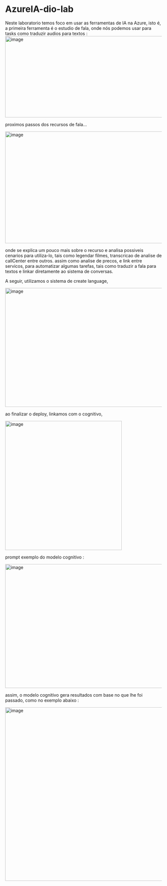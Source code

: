 # AzureIA-dio-lab

Neste laboratorio temos foco em usar as ferramentas de IA na Azure,
isto é, a primeira ferramenta é o estudio de fala, onde nós podemos usar para tasks como traduzir audios para textos :
<img width="784" height="262" alt="image" src="https://github.com/user-attachments/assets/7fbfc89b-6395-4a8f-8062-36ae6dac51fa" />


proximos passos dos recursos de fala...


<img width="638" height="360" alt="image" src="https://github.com/user-attachments/assets/c644b3c5-92c6-400c-a88a-a34d896922d6" />


onde se explica um pouco mais sobre o recurso e analisa possiveis cenarios para utiliza-lo,
tais como legendar filmes, transcricao de analise de callCenter entre outros.
assim como analise de precos, e link entre servicos, para automatizar algumas tarefas, 
tais como traduzir a fala para textos e linkar diretamente ao sistema de conversas.


A seguir, utilizamos o sistema de create language,

<img width="506" height="383" alt="image" src="https://github.com/user-attachments/assets/9781626b-1fac-4826-bb35-daf0ef994468" />

ao finalizar o deploy, linkamos com o cognitivo,
 
<img width="375" height="416" alt="image" src="https://github.com/user-attachments/assets/7f5ee2ff-196a-4734-959d-d7bd72abb345" />

prompt exemplo do modelo cognitivo :

<img width="588" height="399" alt="image" src="https://github.com/user-attachments/assets/f6e33e51-19c8-4781-a3a2-0d281a58fbc1" />

assim, o modelo cognitivo gera resultados com base no que lhe foi passado, como no exemplo abaixo : 

<img width="949" height="559" alt="image" src="https://github.com/user-attachments/assets/e1543014-ac8e-4ed4-8db9-0ce09ee9f6d4" />
